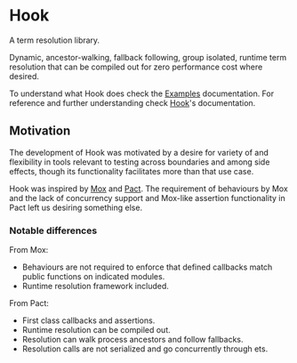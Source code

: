 # Hook

A term resolution library.

Dynamic, ancestor-walking, fallback following, group isolated, runtime term resolution that can be
compiled out for zero performance cost where desired.

To understand what Hook does check the [Examples](https://hexdocs.pm/hook/examples.html#content)
documentation. For reference and further understanding check
[Hook](https://hexdocs.pm/hook/Hook.html)'s documentation.

## Motivation

The development of Hook was motivated by a desire for variety of and flexibility in tools relevant
to testing across boundaries and among side effects, though its functionality facilitates more
than that use case.

Hook was inspired by [Mox](https://github.com/dashbitco/mox) and
[Pact](https://github.com/BlakeWilliams/pact). The requirement of behaviours by Mox and the lack
of concurrency support and Mox-like assertion functionality in Pact left us desiring something
else.

### Notable differences

From Mox:

- Behaviours are not required to enforce that defined callbacks match public functions on
  indicated modules.
- Runtime resolution framework included.

From Pact:

- First class callbacks and assertions.
- Runtime resolution can be compiled out.
- Resolution can walk process ancestors and follow fallbacks.
- Resolution calls are not serialized and go concurrently through ets.
